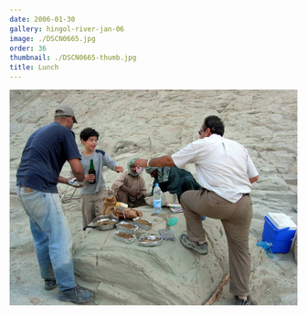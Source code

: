 ```yaml
---
date: 2006-01-30
gallery: hingol-river-jan-06
image: ./DSCN0665.jpg
order: 36
thumbnail: ./DSCN0665-thumb.jpg
title: Lunch
---
```


![Lunch](./DSCN0665.jpg)